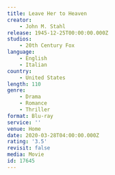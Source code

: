 ```yaml
---
title: Leave Her to Heaven
creator:
    - John M. Stahl
release: 1945-12-25T00:00:00.000Z
studios:
    - 20th Century Fox
language:
    - English
    - Italian
country:
    - United States
length: 110
genre:
    - Drama
    - Romance
    - Thriller
format: Blu-ray
service: ''
venue: Home
date: 2020-03-28T04:00:00.000Z
rating: '3.5'
revisit: false
media: Movie
id: 17645
---
```



